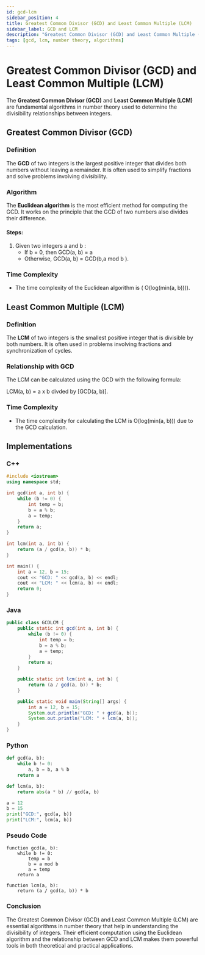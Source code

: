 ```yaml
---
id: gcd-lcm
sidebar_position: 4
title: Greatest Common Divisor (GCD) and Least Common Multiple (LCM)
sidebar_label: GCD and LCM
description: "Greatest Common Divisor (GCD) and Least Common Multiple (LCM) are fundamental algorithms for divisibility."
tags: [gcd, lcm, number theory, algorithms]
---
```


# Greatest Common Divisor (GCD) and Least Common Multiple (LCM)

The **Greatest Common Divisor (GCD)** and **Least Common Multiple (LCM)** are fundamental algorithms in number theory used to determine the divisibility relationships between integers.

## Greatest Common Divisor (GCD)

### Definition

The **GCD** of two integers is the largest positive integer that divides both numbers without leaving a remainder. It is often used to simplify fractions and solve problems involving divisibility.

### Algorithm

The **Euclidean algorithm** is the most efficient method for computing the GCD. It works on the principle that the GCD of two numbers also divides their difference.

#### Steps:
1. Given two integers a and  b :
   - If b = 0, then GCD(a, b) = a
   - Otherwise, GCD(a, b) = GCD(b,a   mod b ).

### Time Complexity

- The time complexity of the Euclidean algorithm is ( O(log(min(a, b)))).

## Least Common Multiple (LCM)

### Definition

The **LCM** of two integers is the smallest positive integer that is divisible by both numbers. It is often used in problems involving fractions and synchronization of cycles.

### Relationship with GCD

The LCM can be calculated using the GCD with the following formula:

LCM(a, b) = a x b divded by [GCD(a, b)].


### Time Complexity

- The time complexity for calculating the LCM is O(log(min(a, b))) due to the GCD calculation.

## Implementations

### C++

```cpp
#include <iostream>
using namespace std;

int gcd(int a, int b) {
    while (b != 0) {
        int temp = b;
        b = a % b;
        a = temp;
    }
    return a;
}

int lcm(int a, int b) {
    return (a / gcd(a, b)) * b;
}

int main() {
    int a = 12, b = 15;
    cout << "GCD: " << gcd(a, b) << endl;
    cout << "LCM: " << lcm(a, b) << endl;
    return 0;
}
```
### Java
```java
public class GCDLCM {
    public static int gcd(int a, int b) {
        while (b != 0) {
            int temp = b;
            b = a % b;
            a = temp;
        }
        return a;
    }

    public static int lcm(int a, int b) {
        return (a / gcd(a, b)) * b;
    }

    public static void main(String[] args) {
        int a = 12, b = 15;
        System.out.println("GCD: " + gcd(a, b));
        System.out.println("LCM: " + lcm(a, b));
    }
}
```
### Python
```python
def gcd(a, b):
    while b != 0:
        a, b = b, a % b
    return a

def lcm(a, b):
    return abs(a * b) // gcd(a, b)

a = 12
b = 15
print("GCD:", gcd(a, b))
print("LCM:", lcm(a, b))
```
### Pseudo Code
```
function gcd(a, b):
    while b != 0:
        temp = b
        b = a mod b
        a = temp
    return a

function lcm(a, b):
    return (a / gcd(a, b)) * b
```
### Conclusion
The Greatest Common Divisor (GCD) and Least Common Multiple (LCM) are essential algorithms in number theory that help in understanding the divisibility of integers. Their efficient computation using the Euclidean algorithm and the relationship between GCD and LCM makes them powerful tools in both theoretical and practical applications.